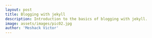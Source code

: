 ```yaml
---
layout: post
title: Blogging with jekyll
description: Introduction to the basics of blogging with jekyll.
image: assets/images/pic02.jpg
author: 'Meshack Victor'
---
```

